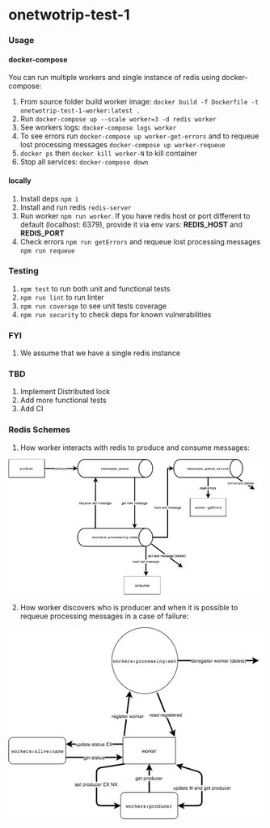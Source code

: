 # onetwotrip-test-1

### Usage

#### docker-compose
You can run multiple workers and single instance of redis using docker-compose:
 1. From source folder build worker image: ```docker build -f Dockerfile -t onetwotrip-test-1-worker:latest .```
 2. Run ```docker-compose up --scale worker=3 -d redis worker```
 3. See workers logs: ```docker-compose logs worker```
 4. To see errors run ```docker-compose up worker-get-errors``` and to requeue lost processing messages ```docker-compose up worker-requeue```
 5. ```docker ps``` then ```docker kill worker-N``` to kill container 
 6. Stop all services: ```docker-compose down```

#### locally
 1. Install deps ```npm i```
 2. Install and run redis ```redis-server```
 3. Run worker ```npm run worker```. If you have redis host or port different to default (localhost: 6379), provide it via env vars: __REDIS_HOST__ and __REDIS_PORT__
 4. Check errors ```npm run getErrors``` and requeue lost processing messages ```npm run requeue```

### Testing
 1. ```npm test``` to run both unit and functional tests
 2. ```npm run lint``` to run linter
 3. ```npm run coverage``` to see unit tests coverage
 4. ```npm run security``` to check deps for known vulnerabilities

### FYI
 1. We assume that we have a single redis instance 

### TBD
 1. Implement Distributed lock
 2. Add more functional tests
 3. Add CI

### Redis Schemes
 1. How worker interacts with redis to produce and consume messages:

![Message Broker](spec/docs/messageBroker.png)

 2. How worker discovers who is producer and when it is possible to requeue processing messages in a case of failure:

![Service Discovery](spec/docs/serviceDiscovery.png)